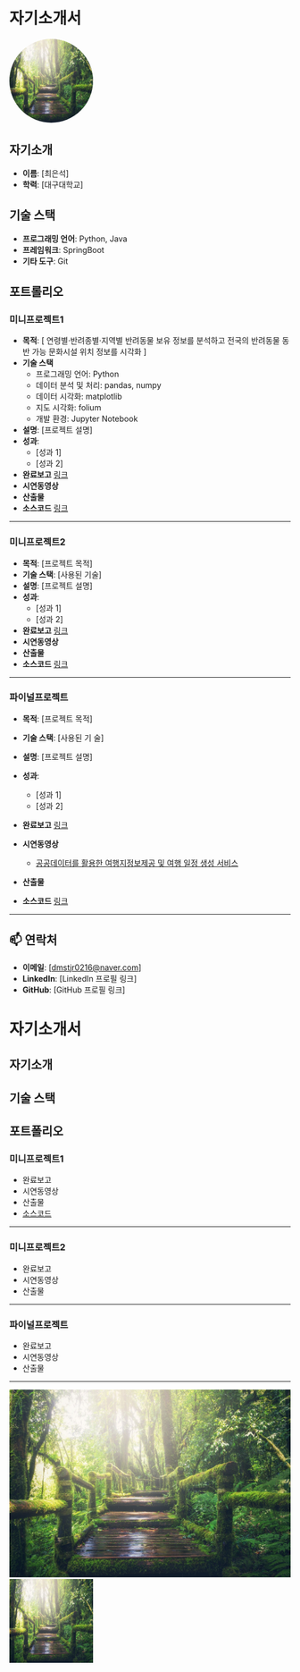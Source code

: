 # 자기소개서
<img src='./img/nature.jpg' width='150' height='150' style='border-radius:50%'>

## 자기소개
- **이름**: [최은석]
- **학력**: [대구대학교] 
## 기술 스택
- **프로그래밍 언어**: Python, Java
- **프레임워크**: SpringBoot
- **기타 도구**: Git
## 포트롤리오
### 미니프로젝트1
- **목적**: [ 연령별·반려종별·지역별 반려동물 보유 정보를 분석하고 전국의 반려동물 동반 가능 문화시설 위치 정보를 시각화 ]
- **기술 스택**
  - 프로그래밍 언어: Python
  - 데이터 분석 및 처리: pandas, numpy
  - 데이터 시각화: matplotlib
  - 지도 시각화: folium
  - 개발 환경: Jupyter Notebook
- **설명**: [프로젝트 설명]
- **성과**: 
  - [성과 1]
  - [성과 2]
- **완료보고** [링크](./docs/mini1.pdf)
- **시연동영상**
- **산출물** 
- **소스코드** [링크](https://sang105kr.github.com/sang105kr/demo)
---
### 미니프로젝트2
- **목적**: [프로젝트 목적]
- **기술 스택**: [사용된 기술]
- **설명**: [프로젝트 설명]
- **성과**: 
  - [성과 1]
  - [성과 2]
- **완료보고** [링크](./docs/mini2.pdf)
- **시연동영상**
- **산출물** 
- **소스코드** [링크](https://github.com/sang105kr/kdt_demo.git)
---
### 파이널프로젝트
- **목적**: [프로젝트 목적]
- **기술 스택**: [사용된 기 술]
- **설명**: [프로젝트 설명]
- **성과**: 
  - [성과 1]
  - [성과 2]
- **완료보고** [링크](./docs/h!kers.pdf)
- **시연동영상** 
  - [공공데이터를 활용한 여행지정보제공 및 여행 일정 생성 서비스](https://youtu.be/50OFf5r6NGw)
  
- **산출물** 
- **소스코드** [링크](https://github.com/sang105kr/kdt_demo.git)
  
---  

## 📫 연락처

- **이메일**: [dmstjr0216@naver.com]
- **LinkedIn**: [LinkedIn 프로필 링크]
- **GitHub**: [GitHub 프로필 링크]


# 자기소개서
## 자기소개
## 기술 스택
## 포트폴리오
### 미니프로젝트1
* 완료보고
* 시연동영상
* 산출물
* [소스코드](http://www.naver.com)
---
### 미니프로젝트2
* 완료보고
* 시연동영상
* 산출물
---
### 파이널프로젝트
* 완료보고
* 시연동영상
* 산출물
---

![자연](./img/nature.jpg)
<img src='./img/nature.jpg' width='150' height='150'> 